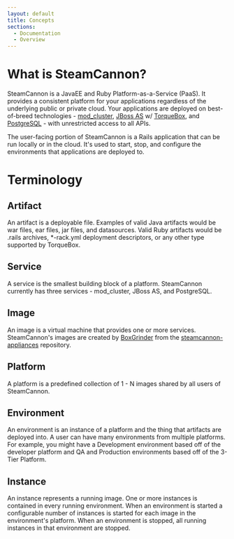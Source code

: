```yaml
---
layout: default
title: Concepts
sections:
  - Documentation
  - Overview
---
```


# What is SteamCannon?

SteamCannon is a JavaEE and Ruby Platform-as-a-Service (PaaS). It
provides a consistent platform for your applications regardless of the
underlying public or private cloud. Your applications are deployed on
best-of-breed technologies - [mod_cluster], [JBoss AS] w/ [TorqueBox], and
[PostgreSQL] - with unrestricted access to all APIs.

[mod_cluster]: http://www.jboss.org/mod_cluster
[jboss as]: http://www.jboss.org/jbossas/
[torquebox]: http://torquebox.org
[postgresql]: http://www.postgresql.org/

The user-facing portion of SteamCannon is a Rails application that can
be run locally or in the cloud. It's used to start, stop, and
configure the environments that applications are deployed to.


# Terminology

## Artifact

An artifact is a deployable file. Examples of valid Java artifacts
would be war files, ear files, jar files, and datasources. Valid Ruby
artifacts would be .rails archives, *-rack.yml deployment descriptors,
or any other type supported by TorqueBox.

## Service

A service is the smallest building block of a platform. SteamCannon
currently has three services - mod_cluster, JBoss AS, and PostgreSQL.

## Image

An image is a virtual machine that provides one or more
services. SteamCannon's images are created by [BoxGrinder] from the
[steamcannon-appliances] repository.

[boxgrinder]: http://www.jboss.org/boxgrinder
[steamcannon-appliances]: http://github.com/steamcannon/steamcannon-appliances/

## Platform

A platform is a predefined collection of 1 - N images shared by all users of SteamCannon.

## Environment

An environment is an instance of a platform and the thing that
artifacts are deployed into. A user can have many environments from
multiple platforms. For example, you might have a Development
environment based off of the developer platform and QA and Production
environments based off of the 3-Tier Platform.

## Instance

An instance represents a running image. One or more instances is
contained in every running environment. When an environment is started
a configurable number of instances is started for each image in the
environment's platform. When an environment is stopped, all running
instances in that environment are stopped.
